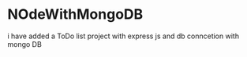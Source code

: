 # NOdeWithMongoDB
i have added a  ToDo list project with express js and db conncetion with mongo DB
